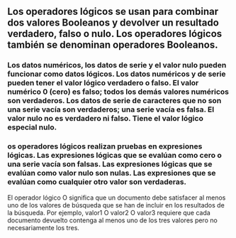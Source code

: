 ## Los operadores lógicos se usan para combinar dos valores Booleanos y devolver un resultado verdadero, falso o nulo. Los operadores lógicos también se denominan operadores Booleanos.
### Los datos numéricos, los datos de serie y el valor nulo pueden funcionar como datos lógicos. Los datos numéricos y de serie pueden tener el valor lógico verdadero o falso. El valor numérico 0 (cero) es falso; todos los demás valores numéricos son verdaderos. Los datos de serie de caracteres que no son una serie vacía son verdaderos; una serie vacía es falsa. El valor nulo no es verdadero ni falso. Tiene el valor lógico especial nulo.

### os operadores lógicos realizan pruebas en expresiones lógicas. Las expresiones lógicas que se evalúan como cero o una serie vacía son falsas. Las expresiones lógicas que se evalúan como valor nulo son nulas. Las expresiones que se evalúan como cualquier otro valor son verdaderas.
El operador lógico O significa que un documento debe satisfacer al menos uno de los valores de búsqueda que se han de incluir en los resultados de la búsqueda. Por ejemplo, valor1 O valor2 O valor3 requiere que cada documento devuelto contenga al menos uno de los tres valores pero no necesariamente los tres.
